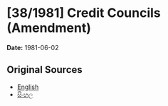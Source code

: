 # [38/1981] Credit Councils (Amendment)

**Date:** 1981-06-02

## Original Sources

- [English](https://documents.gov.lk/view/acts/1981/6/38-1981_E.pdf)
- [සිංහල](https://documents.gov.lk/view/acts/1981/6/38-1981_S.pdf)
